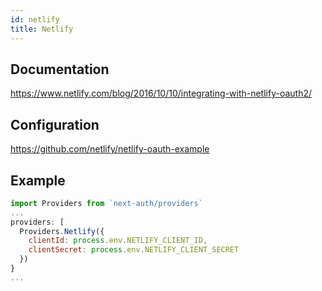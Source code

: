 ```yaml
---
id: netlify
title: Netlify
---
```


## Documentation

https://www.netlify.com/blog/2016/10/10/integrating-with-netlify-oauth2/

## Configuration

https://github.com/netlify/netlify-oauth-example

## Example

```js
import Providers from `next-auth/providers`
...
providers: [
  Providers.Netlify({
    clientId: process.env.NETLIFY_CLIENT_ID,
    clientSecret: process.env.NETLIFY_CLIENT_SECRET
  })
}
...
```
